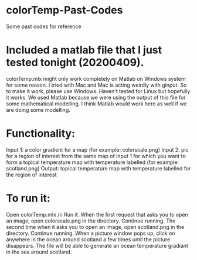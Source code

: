 # colorTemp-Past-Codes
Some past codes for reference

# Included a matlab file that I just tested tonight (20200409).
colorTemp.mlx might only work completely on Matlab on Windows system for some reason. I tried with Mac and Mac is acting weirdly with ginput. So to make it work, please use Windows. Haven't tested for Linux but hopefully it works.
We used Matlab because we were using the output of this file for some mathematical modelling. I think Matlab would work here as well if we are doing some modelling.

# Functionality:
Input 1: a color gradient for a map (for example: colorscale.png) 
Input 2: pic for a region of interest from the same map of input 1 for which you want to form a topical temperature map with temperature labelled (for example: scotland.png) 
Output: topical temperature map with temperature labelled for the region of interest

# To run it:
Open colorTemp.mlx /n
Run it.
When the first request that asks you to open an image, open colorscale.png in the directory.
Continue running.
The second time when it asks you to open an image, open scotland.png in the directory.
Continue running.
When a picture window pops up, click on anywhere in the ocean around scotland a few times until the picture disappears.
The file will be able to generate an ocean temperature gradiant in the sea around scotland.
